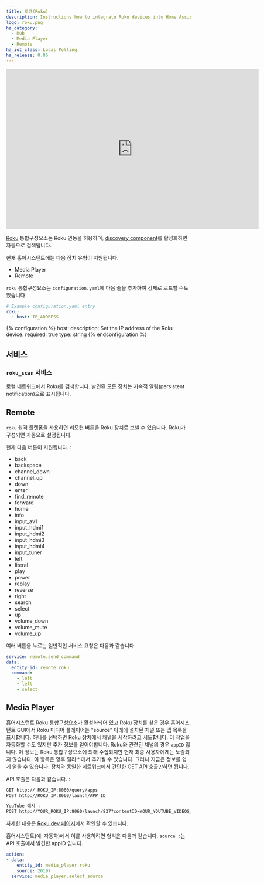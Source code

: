 ```yaml
---
title: 로큐(Roku)
description: Instructions how to integrate Roku devices into Home Assistant.
logo: roku.png
ha_category:
  - Hub
  - Media Player
  - Remote
ha_iot_class: Local Polling
ha_release: 0.86
---
```


<div class='videoWrapper'>
<iframe width="690" height="437" src="https://www.youtube.com/embed/iEveqz6br3Y" frameborder="0" allow="accelerometer; autoplay; encrypted-media; gyroscope; picture-in-picture" allowfullscreen></iframe>
</div>

[Roku](https://www.roku.com/) 통합구성요소는 Roku 연동을 허용하며, [discovery component](/integrations/discovery/)를 활성화하면 자동으로 검색됩니다.

현재 홈어시스턴트에는 다음 장치 유형이 지원됩니다.

- Media Player
- Remote

`roku` 통합구성요소는 `configuration.yaml`에 다음 줄을 추가하여 강제로 로드할 수도 있습니다

```yaml
# Example configuration.yaml entry
roku:
  - host: IP_ADDRESS
```

{% configuration %}
host:
  description: Set the IP address of the Roku device.
  required: true
  type: string
{% endconfiguration %}

## 서비스

### `roku_scan` 서비스

로컬 네트워크에서 Roku를 검색합니다. 발견된 모든 장치는 지속적 알림(persistent notification)으로 표시됩니다.

## Remote

`roku` 원격 플랫폼을 사용하면 리모컨 버튼을 Roku 장치로 보낼 수 있습니다. Roku가 구성되면 자동으로 설정됩니다.

현재 다음 버튼이 지원됩니다. : 

- back
- backspace
- channel_down
- channel_up
- down
- enter
- find_remote
- forward
- home
- info
- input_av1
- input_hdmi1
- input_hdmi2
- input_hdmi3
- input_hdmi4
- input_tuner
- left
- literal
- play
- power
- replay
- reverse
- right
- search
- select
- up
- volume_down
- volume_mute
- volume_up

여러 버튼을 누르는 일반적인 서비스 요청은 다음과 같습니다.

```yaml
service: remote.send_command
data:
  entity_id: remote.roku
  command:
    - left
    - left
    - select
```

## Media Player

홈어시스턴트 Roku 통합구성요소가 활성화되어 있고 Roku 장치를 찾은 경우 홈어시스턴트 GUI에서 Roku 미디어 플레이어는 "source" 아래에 설치된 채널 또는 앱 목록을 표시합니다. 하나를 선택하면 Roku 장치에서 채널을 시작하려고 시도합니다. 이 작업을 자동화할 수도 있지만 추가 정보를 얻어야합니다. Roku와 관련된 채널의 경우 ``appID`` 입니다. 이 정보는 Roku 통합구성요소에 의해 수집되지만 현재 최종 사용자에게는 노출되지 않습니다. 이 항목은 향후 릴리스에서 추가될 수 있습니다. 그러나 지금은 정보를 쉽게 얻을 수 있습니다. 장치와 동일한 네트워크에서 간단한 GET API 호출만하면 됩니다.

API 호출은 다음과 같습니다. :

```txt
GET http:// ROKU_IP:8060/query/apps
POST http://ROKU_IP:8060/launch/APP_ID

YouTube 예시 :
POST http://YOUR_ROKU_IP:8060/launch/837?contentID=YOUR_YOUTUBE_VIDEOS_CONTENT_ID&MediaType=live
```

자세한 내용은 [Roku dev 페이지](https://developer.roku.com/docs/developer-program/discovery/external-control-api.md)에서 확인할 수 있습니다.

홈어시스턴트(예: 자동화)에서 이를 사용하려면 형식은 다음과 같습니다. ```source :```는 API 호출에서 발견한 appID 입니다.

```yaml
action:
- data:
    entity_id: media_player.roku
    source: 20197
  service: media_player.select_source
```
